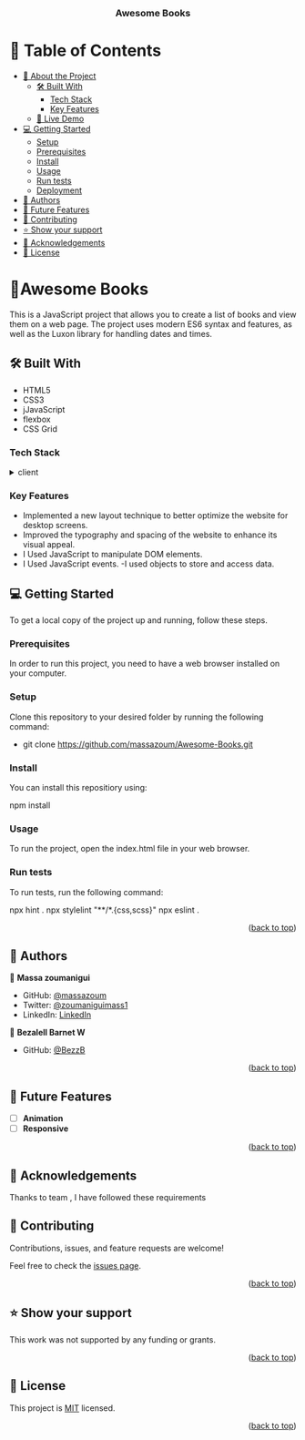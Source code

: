 <a name="readme-top"></a>

<div align="center">
   
  <br/>

  <h3><b>Awesome Books</b></h3>

</div>

# 📗 Table of Contents

- [📖 About the Project](#about-project)
  - [🛠 Built With](#built-with)
    - [Tech Stack](#tech-stack)
    - [Key Features](#key-features)
  - [🚀 Live Demo](#live-demo)
- [💻 Getting Started](#getting-started)
  - [Setup](#setup)
  - [Prerequisites](#prerequisites)
  - [Install](#install)
  - [Usage](#usage)
  - [Run tests](#run-tests)
  - [Deployment](#triangular_flag_on_post-deployment)
- [👥 Authors](#authors)
- [🔭 Future Features](#future-features)
- [🤝 Contributing](#contributing)
- [⭐️ Show your support](#support)
- [🙏 Acknowledgements](#acknowledgements)
- [📝 License](#license)

<!-- PROJECT DESCRIPTION -->

# 📖Awesome Books <a name="about-project"></a>
This is a JavaScript project that allows you to create a list of books and view them on a web page. The project uses modern ES6 syntax and features, as well as the Luxon library for handling dates and times.

## 🛠 Built With <a name="built-with"></a>
<ul>
  <li>HTML5</li> 
  <li>CSS3</li>
  <li>jJavaScript</li>
  <li>flexbox</li>
  <li>CSS Grid</li>
</ul>

### Tech Stack <a name="tech-stack"></a>

<details>
  <summary>client </summary>
  <ul>
    <li><a href="#">HTML</a></li>
    <li><a href="#">CSS</a></li>
  </ul>
</details>

### Key Features <a name="key-features"></a>

- Implemented a new layout technique to better optimize the website for desktop screens.
- Improved the typography and spacing of the website to enhance its visual appeal.
- I Used JavaScript to manipulate DOM elements.
- I Used JavaScript events.
 -I used objects to store and access data.

## 💻 Getting Started <a name="getting-started"></a>

To get a local copy of the project up and running, follow these steps.

### Prerequisites
In order to run this project, you need to have a web browser installed on your computer.

### Setup

Clone this repository to your desired folder by running the following command:

  - git clone  https://github.com/massazoum/Awesome-Books.git
 ### Install

You can install this repositiory using:

  npm install

### Usage

To run the project, open the index.html file in your web browser.

### Run tests

To run tests, run the following command:

 npx hint .
 npx stylelint "**/*.{css,scss}"
 npx eslint .




<p align="right">(<a href="#readme-top">back to top</a>)</p>

## 👥 Authors <a name="authors"></a>

👤 **Massa zoumanigui**

- GitHub: [@massazoum](https://github.com/massazoum)
- Twitter: [@zoumaniguimass1](https://twitter.com/zoumaniguimass1)
- LinkedIn: [LinkedIn](www.linkedin.com/in/massa-zoumanigui-1aba4525a)

👤 **Bezalell Barnet W**

- GitHub: [@BezzB](https://github.com/BezzB)

<p align="right">(<a href="#readme-top">back to top</a>)</p>

## 🔭 Future Features <a name="future-features"></a>

- [ ] **Animation**
- [ ] **Responsive**

<p align="right">(<a href="#readme-top">back to top</a>)</p>

## 🙏  Acknowledgements <a name="acknowledgements"></a>  

Thanks to team , I have followed these requirements 

## 🤝 Contributing <a name="contributing"></a>

Contributions, issues, and feature requests are welcome!

Feel free to check the [issues page](../../issues/).

<p align="right">(<a href="#readme-top">back to top</a>)</p>

## ⭐️ Show your support <a name="support"></a>

This work was not supported by any funding or grants.

<p align="right">(<a href="#readme-top">back to top</a>)</p>


## 📝 License <a name="license"></a>

This project is [MIT](./LICENSE) licensed.

<p align="right">(<a href="#readme-top">back to top</a>)</p>
